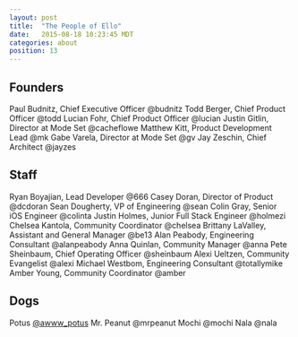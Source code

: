 ```yaml
---
layout: post
title:  "The People of Ello"
date:   2015-08-18 10:23:45 MDT
categories: about
position: 13
---
```


## Founders

Paul Budnitz, Chief Executive Officer @budnitz
Todd Berger, Chief Product Officer @todd
Lucian Fohr, Chief Product Officer @lucian
Justin Gitlin, Director at Mode Set @cacheflowe
Matthew Kitt, Product Development Lead @mk
Gabe Varela, Director at Mode Set @gv
Jay Zeschin, Chief Architect @jayzes

## Staff

Ryan Boyajian, Lead Developer @666
Casey Doran, Director of Product @dcdoran
Sean Dougherty, VP of Engineering @sean
Colin Gray, Senior iOS Engineer @colinta
Justin Holmes, Junior Full Stack Engineer @holmezi
Chelsea Kantola, Community Coordinator @chelsea
Brittany LaValley, Assistant and General Manager @be13
Alan Peabody, Engineering Consultant @alanpeabody
Anna Quinlan, Community Manager @anna
Pete Sheinbaum, Chief Operating Officer @sheinbaum
Alexi Ueltzen, Community Evangelist @alexi
Michael Westbom, Engineering Consultant @totallymike
Amber Young, Community Coordinator @amber

## Dogs

Potus [@awww_potus](https://ello.co/awww_potus)
Mr. Peanut @mrpeanut
Mochi @mochi
Nala @nala

